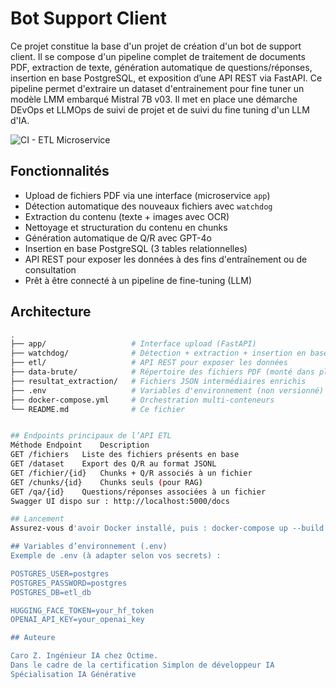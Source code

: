 # Bot Support Client

Ce projet constitue la base d'un projet de création d'un bot de support client.
Il se compose d'un pipeline complet de traitement de documents PDF, extraction de texte, génération automatique de questions/réponses, insertion en base PostgreSQL, et exposition d’une API REST via FastAPI.
Ce pipeline permet d'extraire un dataset d'entrainement pour fine tuner un modèle LMM embarqué Mistral 7B v03.
Il met en place une démarche DEvOps et LLMOps de suivi de projet et de suivi du fine tuning d'un LLM d'IA. 

![CI - ETL Microservice](https://github.com/carozum/bot_support_client/actions/workflows/etl.yml/badge.svg)


## Fonctionnalités

- Upload de fichiers PDF via une interface (microservice `app`)
- Détection automatique des nouveaux fichiers avec `watchdog`
- Extraction du contenu (texte + images avec OCR)
- Nettoyage et structuration du contenu en chunks
- Génération automatique de Q/R avec GPT-4o
- Insertion en base PostgreSQL (3 tables relationnelles)
- API REST pour exposer les données à des fins d'entraînement ou de consultation
- Prêt à être connecté à un pipeline de fine-tuning (LLM)

## Architecture

```bash
.
├── app/                   # Interface upload (FastAPI)
├── watchdog/              # Détection + extraction + insertion en base
├── etl/                   # API REST pour exposer les données
├── data-brute/            # Répertoire des fichiers PDF (monté dans plusieurs services)
├── resultat_extraction/   # Fichiers JSON intermédiaires enrichis
├── .env                   # Variables d'environnement (non versionné)
├── docker-compose.yml     # Orchestration multi-conteneurs
└── README.md              # Ce fichier


## Endpoints principaux de l’API ETL
Méthode	Endpoint	Description
GET	/fichiers	Liste des fichiers présents en base
GET	/dataset	Export des Q/R au format JSONL
GET	/fichier/{id}	Chunks + Q/R associés à un fichier
GET	/chunks/{id}	Chunks seuls (pour RAG)
GET	/qa/{id}	Questions/réponses associées à un fichier
Swagger UI dispo sur : http://localhost:5000/docs

## Lancement
Assurez-vous d'avoir Docker installé, puis : docker-compose up --build

## Variables d’environnement (.env)
Exemple de .env (à adapter selon vos secrets) :

POSTGRES_USER=postgres
POSTGRES_PASSWORD=postgres
POSTGRES_DB=etl_db

HUGGING_FACE_TOKEN=your_hf_token
OPENAI_API_KEY=your_openai_key

## Auteure

Caro Z. Ingénieur IA chez Octime. 
Dans le cadre de la certification Simplon de développeur IA
Spécialisation IA Générative 
